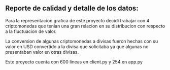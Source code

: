 ## Reporte de calidad y detalle de los datos: 

Para la representacion grafica de este proyecto decidi trabajar con 4 criptomonedas que tenian una gran relacion en su distribucion con respecto a la fluctuacion de valor.

La conversion de algunas criptomonedas a divisas fueron hechas con su valor en  USD convertido a la divisa que solicitaba  ya que algunas no presentaban valor en otras divisas.

Este proyecto cuenta con 600 lineas  en client.py y 254 en app.py

